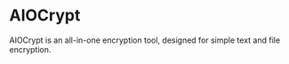 # AIOCrypt
AIOCrypt is an all-in-one encryption tool, designed for simple text and file encryption.
